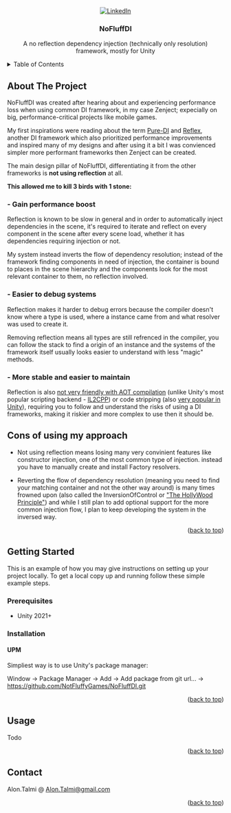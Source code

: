 <!-- Improved compatibility of back to top link: See: https://github.com/othneildrew/Best-README-Template/pull/73 -->
<a name="readme-top"></a>

<!-- PROJECT LOGO -->
<br />
<div align="center">

[![LinkedIn][linkedin-shield]][linkedin-url]

<h3 align="center">NoFluffDI</h3>
  <p align="center">
    A no reflection dependency injection (technically only resolution) framework, mostly for Unity
  </p>
</div>

<!-- TABLE OF CONTENTS -->
<details>
  <summary>Table of Contents</summary>
  <ol>
    <li>
      <a href="#about-the-project">About The Project</a>
      </li>
      <li>
      <a href="#cons-of-using-my-approach">Cons Of Using My Approach</a>
    </li>
    <li>
      <a href="#getting-started">Getting Started</a>
      <ul>
        <li><a href="#prerequisites">Prerequisites</a></li>
        <li><a href="#installation">Installation</a></li>
      </ul>
    </li>
    <li><a href="#usage">Usage</a></li>
    <li><a href="#contact">Contact</a></li>
  </ol>
</details>



<!-- ABOUT THE PROJECT -->
## About The Project

NoFluffDI was created after hearing about and experiencing performance loss when using common DI framework, in my case Zenject; expecially on big, performance-critical projects like mobile games.

My first inspirations were reading about the term <a href="https://blog.ploeh.dk/2014/06/10/pure-di/">Pure-DI</a> and <a href="https://github.com/gustavopsantos/Reflex">Reflex</a>, another DI framework which also prioritized performance improvements and inspired many of my designs and after using it a bit I was convienced simpler more performant frameworks then Zenject can be created.

The main design pillar of NoFluffDI, differentiating it from the other frameworks is <b>not using reflection</b> at all.

<b>This allowed me to kill 3 birds with 1 stone:</b>

### - Gain performance boost
Reflection is known to be slow in general and in order to automatically inject dependencies in the scene, it's required to iterate and reflect on every component in the scene after every scene load, whether it has dependencies requiring injection or not.

My system instead inverts the flow of dependency resolution; instead of the framework finding components in need of injection, the container is bound to places in the scene hierarchy and the components look for the most relevant container to them, no reflection involved.

### - Easier to debug systems
Reflection makes it harder to debug errors because the compiler doesn't know where a type is used, where a instance came from and what resolver was used to create it.

Removing reflection means all types are still refrenced in the compiler, you can follow the stack to find a origin of an instance and the systems of the framework itself usually looks easier to understand with less "magic" methods.

### - More stable and easier to maintain
Reflection is also <a href="https://github.com/dotnet/runtime/blob/main/src/coreclr/nativeaot/docs/reflection-in-aot-mode.md">not very friendly with AOT compilation</a> (unlike Unity's most popular scripting backend - <a href=https://docs.unity3d.com/Manual/ScriptingRestrictions.html>IL2CPP</a>) or code stripping (also <a href=https://docs.unity3d.com/Manual/ManagedCodeStripping.html>very popular in Unity</a>), requiring you to follow and understand the risks of using a DI frameworks, making it riskier and more complex to use then it should be.

<!-- CONS OF USING MY APPROACH -->
## Cons of using my approach
- Not using reflection means losing many very convinient features like constructor injection, one of the most common type of injection. instead you have to manually create and install Factory resolvers.

- Reverting the flow of dependency resolution (meaning you need to find your matching container and not the other way around) is many times frowned upon (also called the InversionOfControl or <a href="https://softwareengineering.stackexchange.com/questions/305285/dependency-inversion-principle-and-hollywood-analogy">"The HollyWood Principle"</a>) and while I still plan to add optional support for the more common injection flow, I plan to keep developing the system in the inversed way.

<p align="right">(<a href="#readme-top">back to top</a>)</p>

<!-- GETTING STARTED -->
## Getting Started

This is an example of how you may give instructions on setting up your project locally.
To get a local copy up and running follow these simple example steps.

### Prerequisites

* Unity 2021+

### Installation

#### UPM

Simpliest way is to use Unity's package manager:

Window -> Package Manager -> Add -> Add package from git url... -> https://github.com/NotFluffyGames/NoFluffDI.git

<p align="right">(<a href="#readme-top">back to top</a>)</p>

<!-- USAGE EXAMPLES -->
## Usage

Todo

<p align="right">(<a href="#readme-top">back to top</a>)</p>

<!-- CONTACT -->
## Contact

Alon.Talmi @ Alon.Talmi@gmail.com

<p align="right">(<a href="#readme-top">back to top</a>)</p>

<!-- MARKDOWN LINKS & IMAGES -->
<!-- https://www.markdownguide.org/basic-syntax/#reference-style-links -->
[linkedin-shield]: https://img.shields.io/badge/-LinkedIn-black.svg?style=for-the-badge&logo=linkedin&colorB=555
[linkedin-url]: https://www.linkedin.com/in/alon-talmi/
